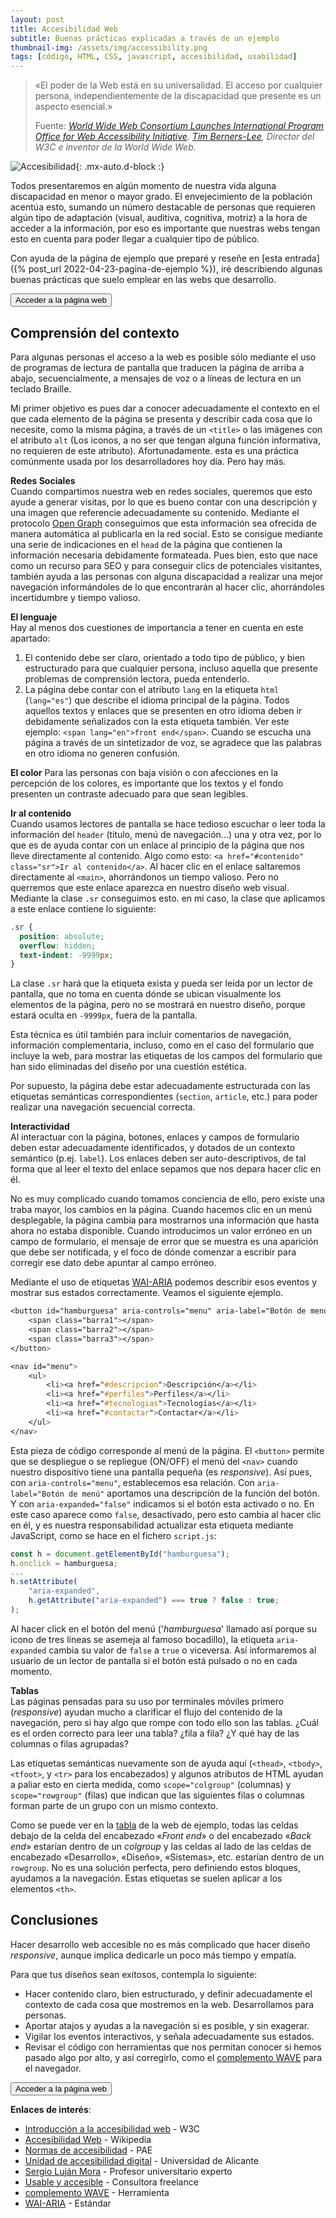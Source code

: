 ```yaml
---
layout: post
title: Accesibilidad Web
subtitle: Buenas prácticas explicadas a través de un ejemplo
thumbnail-img: /assets/img/accessibility.png
tags: [código, HTML, CSS, javascript, accesibilidad, usabilidad]
---
```


>«El poder de la Web está en su universalidad. El acceso por cualquier persona, independientemente de la discapacidad que presente es un aspecto esencial.»
>  
>Fuente: _[World Wide Web Consortium Launches International Program Office for Web Accessibility Initiative](https://www.w3.org/Press/IPO-announce). [Tim Berners-Lee](https://www.w3.org/People/Berners-Lee/), Director del W3C e inventor de la World Wide Web_.

![Accesibilidad](/assets/img/accessibility.png){: .mx-auto.d-block :}

Todos presentaremos en algún momento de nuestra vida alguna discapacidad en menor o mayor grado. El envejecimiento de la población acentúa esto, sumando un número destacable de personas que requieren algún tipo de adaptación (visual, auditiva, cognitiva, motriz) a la hora de acceder a la información, por eso es importante que nuestras webs tengan esto en cuenta para poder llegar a cualquier tipo de público.

Con ayuda de la página de ejemplo que preparé y reseñe en [esta entrada]({% post_url 2022-04-23-pagina-de-ejemplo %}), iré describiendo algunas buenas prácticas que suelo emplear en las webs que desarrollo.

[<button class="btn btn-info" style="font-family:Arial, Helvetica, sans-serif;">Acceder a la página web</button>](https://javguerra.github.io/ramp-up-fswd/index.html)

Comprensión del contexto
------------------------
Para algunas personas el acceso a la web es posible sólo mediante el uso de programas de lectura de pantalla que traducen la página de arriba a abajo, secuencialmente, a mensajes de voz o a líneas de lectura en un teclado Braille.

Mi primer objetivo es pues dar a conocer adecuadamente el contexto en el que cada elemento de la página se presenta y describir cada cosa que lo necesite, como la misma página, a través de un ```<title>``` o las imágenes con el atributo ```alt``` (Los iconos, a no ser que tengan alguna función informativa, no requieren de este atributo). Afortunadamente. esta es una práctica comúnmente usada por los desarrolladores hoy día. Pero hay más.

**Redes Sociales**  
Cuando compartimos nuestra web en redes sociales, queremos que esto ayude a generar visitas, por lo que es bueno contar con una descripción y una imagen que referencie adecuadamente su contenido. Mediante el protocolo [Open Graph](https://ogp.me/) conseguimos que esta información sea ofrecida de manera automática al publicarla en la red social. Esto se consigue mediante una serie de indicaciones en el ```head``` de la página que contienen la información necesaria debidamente formateada. Pues bien, esto que nace como un recurso para SEO y para conseguir clics de potenciales visitantes, también ayuda a las personas con alguna discapacidad a realizar una mejor navegación informándoles de lo que encontrarán al hacer clic, ahorrándoles incertidumbre y tiempo valioso.

**El lenguaje**  
Hay al menos dos cuestiones de importancia a tener en cuenta en este apartado:  
1. El contenido debe ser claro, orientado a todo tipo de público, y bien estructurado para que cualquier persona, incluso aquella que presente problemas de comprensión lectora, pueda entenderlo.
2. La página debe contar con el atributo ```lang``` en la etiqueta ```html``` (```lang="es"```) que describe el idioma principal de la página. Todos aquellos textos y enlaces que se presenten en otro idioma deben ir debidamente señalizados con la esta etiqueta también. Ver este ejemplo: ```<span lang="en">front end</span>```. Cuando se escucha una página a través de un sintetizador de voz, se agradece que las palabras en otro idioma no generen confusión.

**El color**
Para las personas con baja visión o con afecciones en la percepción de los colores, es importante que los textos y el fondo presenten un contraste adecuado para que sean legibles.

**Ir al contenido**  
Cuando usamos lectores de pantalla se hace tedioso escuchar o leer toda la información del ```header``` (titulo, menú de navegación...) una y otra vez, por lo que es de ayuda contar con un enlace al principio de la página que nos lleve directamente al contenido. Algo como esto: ```<a href="#contenido" class="sr">Ir al contenido</a>```. Al hacer clic en el enlace saltaremos directamente al ```<main>```, ahorrándonos un tiempo valioso. Pero no querremos que este enlace aparezca en nuestro diseño web visual. Mediante la clase ```.sr``` conseguimos esto. en mi caso, la clase que aplicamos a este enlace contiene lo siguiente: 

```css
.sr {
  position: absolute;
  overflow: hidden;
  text-indent: -9999px;
}
```
La clase ```.sr``` hará que la etiqueta exista y pueda ser leída por un lector de pantalla, que no toma en cuenta dónde se ubican visualmente los elementos de la página, pero no se mostrará en nuestro diseño, porque estará oculta en ```-9999px```, fuera de la pantalla.

Esta técnica es útil también para incluir comentarios de navegación, información complementaria, incluso, como en el caso del formulario que incluye la web, para mostrar las etiquetas de los campos del formulario que han sido eliminadas del diseño por una cuestión estética.

Por supuesto, la página debe estar adecuadamente estructurada con las etiquetas semánticas correspondientes (```section```, ```article```, etc.) para poder realizar una navegación secuencial correcta.

**Interactividad**  
Al interactuar con la página, botones, enlaces y campos de formulario deben estar adecuadamente identificados, y dotados de un contexto semántico (p.ej. ```label```). Los enlaces deben ser auto-descriptivos, de tal forma que al leer el texto del enlace sepamos que nos depara hacer clic en él.

No es muy complicado cuando tomamos conciencia de ello, pero existe una traba mayor, los cambios en la página. Cuando hacemos clic en un menú desplegable, la página cambia para mostrarnos una información que hasta ahora no estaba disponible. Cuando introducimos un valor erróneo en un campo de formulario, el mensaje de error que se muestra es una aparición que debe ser notificada, y el foco de dónde comenzar a escribir para corregir ese dato debe apuntar al campo erróneo.

Mediante el uso de etiquetas [WAI-ARIA](https://en.wikipedia.org/wiki/WAI-ARIA) podemos describir esos eventos y mostrar sus estados correctamente. Veamos el siguiente ejemplo.

```css
<button id="hamburguesa" aria-controls="menu" aria-label="Botón de menú" aria-expanded="false">
    <span class="barra1"></span>
    <span class="barra2"></span>
    <span class="barra3"></span>
</button>

<nav id="menu">
    <ul>
        <li><a href="#descripcion">Descripción</a></li>
        <li><a href="#perfiles">Perfiles</a></li>
        <li><a href="#tecnologias">Tecnologías</a></li>
        <li><a href="#contactar">Contactar</a></li>
    </ul>
</nav>
```
Esta pieza de código corresponde al menú de la página. El ```<button>``` permite que se despliegue o se repliegue (ON/OFF) el menú del ```<nav>``` cuando nuestro dispositivo tiene una pantalla pequeña (es _responsive_). Así pues, con ```aria-controls="menu"```, establecemos esa relación. Con ```aria-label="Botón de menú"``` aportamos una descripción de la función del botón. Y con ```aria-expanded="false"``` indicamos si el botón esta activado o no. En este caso aparece como ```false```, desactivado, pero esto cambia al hacer clic en él, y es nuestra responsabilidad actualizar esta etiqueta mediante JavaScript, como se hace en el fichero ```script.js```:

```javascript
const h = document.getElementById("hamburguesa");
h.onclick = hamburguesa;
...
h.setAttribute(
    "aria-expanded",
    h.getAttribute("aria-expanded") === true ? false : true;
);
```

Al hacer click en el botón del menú ('_hamburguesa_' llamado así porque su icono de tres líneas <i class="bi bi-list"></i> se asemeja al famoso bocadillo), la etiqueta ```aria-expanded``` cambia su valor de ```false``` a ```true``` o viceversa. Así informaremos al usuario de un lector de pantalla si el botón está pulsado o no en cada momento.


**Tablas**  
Las páginas pensadas para su uso por terminales móviles primero (_responsive_) ayudan mucho a clarificar el flujo del contenido de la navegación, pero si hay algo que rompe con todo ello son las tablas. ¿Cuál es el orden correcto para leer una tabla? ¿fila a fila? ¿Y qué hay de las columnas o filas agrupadas?

Las etiquetas semánticas nuevamente son de ayuda aquí (```<thead>```, ```<tbody>```, ```<tfoot>```, y ```<tr>``` para los encabezados) y algunos atributos de HTML ayudan a paliar esto en cierta medida, como ```scope="colgroup"``` (columnas) y ```scope="rowgroup"``` (filas) que indican que las siguientes filas o columnas forman parte de un grupo con un mismo contexto.

Como se puede ver en la [tabla](https://javguerra.github.io/ramp-up-fswd/index.html#perfiles) de la web de ejemplo, todas las celdas debajo de la celda del encabezado «_Front end_» o del encabezado «_Back end_» estarían dentro de un _colgroup_ y las celdas al lado de las celdas de encabezado «Desarrollo», «Diseño», «Sistemas», etc. estarían dentro de un ```rowgroup```. No es una solución perfecta, pero definiendo estos bloques, ayudamos a la navegación. Estas etiquetas se suelen aplicar a los elementos ```<th>```.

Conclusiones
------------
Hacer desarrollo web accesible no es más complicado que hacer diseño _responsive_, aunque implica dedicarle un poco más tiempo y empatía.

Para que tus diseños sean exitosos, contempla lo siguiente:
- Hacer contenido claro, bien estructurado, y definir adecuadamente el contexto de cada cosa que mostremos en la web. Desarrollamos para personas.
- Aportar atajos y ayudas a la navegación si es posible, y sin exagerar.
- Vigilar los eventos interactivos, y señala adecuadamente sus estados.
- Revisar el código con herramientas que nos permitan conocer si hemos pasado algo por alto, y así corregirlo, como el [complemento WAVE](https://wave.webaim.org/) para el navegador.

[<button class="btn btn-info" style="font-family:Arial, Helvetica, sans-serif;">Acceder a la página web</button>](https://javguerra.github.io/ramp-up-fswd/index.html)

**Enlaces de interés**:
- [Introducción a la accesibilidad web](https://www.w3.org/WAI/fundamentals/accessibility-intro/es) - W3C
- [Accesibilidad Web](https://es.wikipedia.org/wiki/Accesibilidad_web) - Wikipedia
- [Normas de accesibilidad](https://administracionelectronica.gob.es/pae_Home/pae_Estrategias/pae_Accesibilidad/pae_normativa/pae_eInclusion_Normas_Accesibilidad.html) - PAE
- [Unidad de accesibilidad digital](https://web.ua.es/es/accesibilidad/) - Universidad de Alicante
- [Sergio Luján Mora](https://twitter.com/sergiolujanmora) - Profesor universitario experto
- [Usable y accesible](https://olgacarreras.blogspot.com/) - Consultora freelance 
- [complemento WAVE](https://wave.webaim.org/) - Herramienta
- [WAI-ARIA](https://en.wikipedia.org/wiki/WAI-ARIA) - Estándar